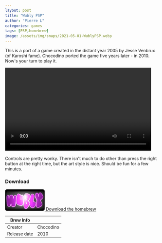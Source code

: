 ```yaml
---
layout: post
title: "Wubly PSP"
author: "Pierre L"
categories: games
tags: [PSP,homebrew]
image: /assets/img/snaps/2021-05-01-WublyPSP.webp
---
```


This is a port of a game created in the distant year 2005 by Jesse Venbrux (of Karoshi fame). Chocodino ported the game five years later - in 2010. Now's your turn to play it.

<video class="center" width="480" height="272" controls>
	<source type="video/mp4" src="https://github.com/PSP-Archive/PSP-Archive.github.io/raw/gh-pages/assets/video/2021-05-01-WublyPSP.mp4">
</video>

Controls are pretty wonky. There isn't much to do other than press the right button at the right time, but the art style is nice. Should be fun for a few minutes.

### Download

<p class="download-btn">
    <a href="https://archive.org/details/wubly-psp.-7z">
	<img border="0" alt="Download the homebrew" src="/assets/img/icon0/2021-05-01-WublyPSP.webp" width="130" height="70">
	Download the homebrew
	</a>
</p>

| Brew Info    |             |
|--------------|-------------|
| Creator      | Chocodino |
| Release date | 2010 |
